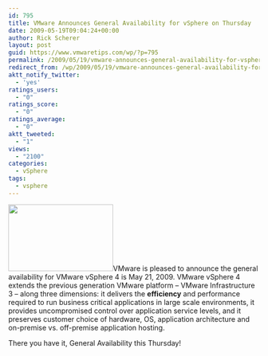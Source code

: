 ```yaml
---
id: 795
title: VMware Announces General Availability for vSphere on Thursday
date: 2009-05-19T09:04:24+00:00
author: Rick Scherer
layout: post
guid: https://www.vmwaretips.com/wp/?p=795
permalink: /2009/05/19/vmware-announces-general-availability-for-vsphere-on-thursday/
redirect_from: /wp/2009/05/19/vmware-announces-general-availability-for-vsphere-on-thursday/
aktt_notify_twitter:
  - 'yes'
ratings_users:
  - "0"
ratings_score:
  - "0"
ratings_average:
  - "0"
aktt_tweeted:
  - "1"
views:
  - "2100"
categories:
  - vSphere
tags:
  - vsphere
---
```

<a href="http://www.vmware.com/products/vsphere/index.html" target="_blank"><img class="alignright size-full wp-image-796" title="vsphere4" src="https://www.vmwaretips.com/wp/wp-content/uploads/2009/05/vsphere_banner225.gif" alt="" width="210" height="134" /></a>VMware is pleased to announce the general availability for VMware vSphere 4 is May 21, 2009. VMware vSphere 4 extends the previous generation VMware platform – VMware Infrastructure 3 – along three dimensions: it delivers the **efficiency** and performance required to run business critical applications in large scale environments, it provides uncompromised control over application service levels, and it preserves customer choice of hardware, OS, application architecture and on-premise vs. off-premise application hosting.

There you have it, General Availability this Thursday!
